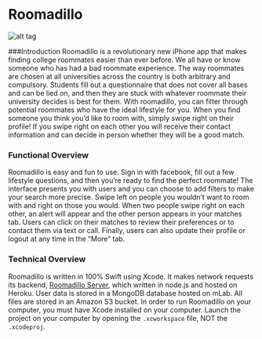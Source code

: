 # Roomadillo
![alt tag](https://github.com/bdevore17/Roomadillo/blob/master/roomadillo%20gif.gif)

###Introduction
Roomadillo is a revolutionary new iPhone app that makes finding college roommates easier than ever before. We all have or know someone who has had a bad roommate experience. The way roommates are chosen at all universities across the country is both arbitrary and compulsory. Students fill out a questionnaire that does not cover all bases and can be lied on, and then they are stuck with whatever roommate their university decides is best for them. With roomadillo, you can filter through potential roommates who have the ideal lifestyle for you. When you find someone you think you’d like to room with, simply swipe right on their profile! If you swipe right on each other you will receive their contact information and can decide in person whether they will be a good match.
### Functional Overview
Roomadillo is easy and fun to use. Sign in with facebook, fill out a few lifestyle questions, and then you’re ready to find the perfect roommate! The interface presents you with users and you can choose to add filters to make your search more precise. Swipe left on people you wouldn’t want to room with and right on those you would. When two people swipe right on each other, an alert will appear and the other person appears in your matches tab. Users can click on their matches to review their preferences or to contact them via text or call. Finally, users can also update their profile or logout at any time in the “More” tab.
### Technical Overview
Roomadillo is written in 100% Swift using Xcode. It makes network requests its backend, [Roomadillo Server](https://github.com/bdevore17/Roomadillo-Server), which written in node.js and hosted on Heroku. User data is stored in a MongoDB database hosted on mLab. All files are stored in an Amazon S3 bucket. In order to run Roomadillo on your computer, you must have Xcode installed on your computer. Launch the project on your computer by opening the `.xcworkspace` file, NOT the `.xcodeproj`.
